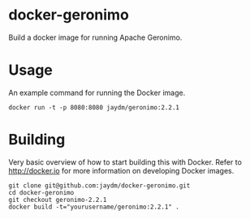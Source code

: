 # docker-geronimo

Build a docker image for running Apache Geronimo.

# Usage

An example command for running the Docker image.

```shell
docker run -t -p 8080:8080 jaydm/geronimo:2.2.1
```

# Building

Very basic overview of how to start building this with Docker.
Refer to http://docker.io for more information on developing Docker images.

```shell
git clone git@github.com:jaydm/docker-geronimo.git
cd docker-geronimo
git checkout geronimo-2.2.1
docker build -t="yourusername/geronimo:2.2.1" .
```
